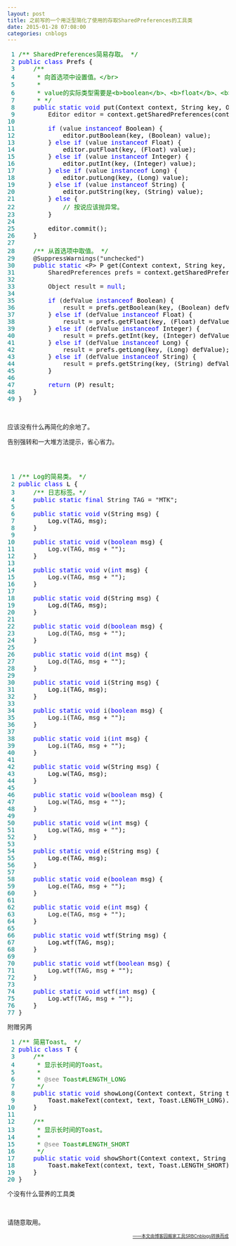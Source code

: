 ```yaml
---
layout: post
title: 之前写的一个用泛型简化了使用的存取SharedPreferences的工具类
date: 2015-01-28 07:08:00
categories: cnblogs
---
```


<div class="cnblogs_code">
<pre><span style="color: #008080;"> 1</span> <span style="color: #008000;">/**</span><span style="color: #008000;"> SharedPreferences简易存取。 </span><span style="color: #008000;">*/</span>
<span style="color: #008080;"> 2</span> <span style="color: #0000ff;">public</span> <span style="color: #0000ff;">class</span><span style="color: #000000;"> Prefs {
</span><span style="color: #008080;"> 3</span>     <span style="color: #008000;">/**</span>
<span style="color: #008080;"> 4</span> <span style="color: #008000;">     * 向首选项中设置值。&lt;/br&gt;
</span><span style="color: #008080;"> 5</span> <span style="color: #008000;">     * 
</span><span style="color: #008080;"> 6</span> <span style="color: #008000;">     * value的实际类型需要是&lt;b&gt;boolean&lt;/b&gt;、&lt;b&gt;float&lt;/b&gt;、&lt;b&gt;int&lt;/b&gt;、&lt;b&gt;long&lt;/b&gt;、&lt;b&gt;String&lt;/b&gt;之一，否则不作处理。
</span><span style="color: #008080;"> 7</span> <span style="color: #008000;">     * </span><span style="color: #008000;">*/</span>
<span style="color: #008080;"> 8</span>     <span style="color: #0000ff;">public</span> <span style="color: #0000ff;">static</span> <span style="color: #0000ff;">void</span><span style="color: #000000;"> put(Context context, String key, Object value) {
</span><span style="color: #008080;"> 9</span>         Editor editor =<span style="color: #000000;"> context.getSharedPreferences(context.getPackageName(), Context.MODE_PRIVATE).edit();
</span><span style="color: #008080;">10</span> 
<span style="color: #008080;">11</span>         <span style="color: #0000ff;">if</span> (value <span style="color: #0000ff;">instanceof</span><span style="color: #000000;"> Boolean) {
</span><span style="color: #008080;">12</span> <span style="color: #000000;">            editor.putBoolean(key, (Boolean) value);
</span><span style="color: #008080;">13</span>         } <span style="color: #0000ff;">else</span> <span style="color: #0000ff;">if</span> (value <span style="color: #0000ff;">instanceof</span><span style="color: #000000;"> Float) {
</span><span style="color: #008080;">14</span> <span style="color: #000000;">            editor.putFloat(key, (Float) value);
</span><span style="color: #008080;">15</span>         } <span style="color: #0000ff;">else</span> <span style="color: #0000ff;">if</span> (value <span style="color: #0000ff;">instanceof</span><span style="color: #000000;"> Integer) {
</span><span style="color: #008080;">16</span> <span style="color: #000000;">            editor.putInt(key, (Integer) value);
</span><span style="color: #008080;">17</span>         } <span style="color: #0000ff;">else</span> <span style="color: #0000ff;">if</span> (value <span style="color: #0000ff;">instanceof</span><span style="color: #000000;"> Long) {
</span><span style="color: #008080;">18</span> <span style="color: #000000;">            editor.putLong(key, (Long) value);
</span><span style="color: #008080;">19</span>         } <span style="color: #0000ff;">else</span> <span style="color: #0000ff;">if</span> (value <span style="color: #0000ff;">instanceof</span><span style="color: #000000;"> String) {
</span><span style="color: #008080;">20</span> <span style="color: #000000;">            editor.putString(key, (String) value);
</span><span style="color: #008080;">21</span>         } <span style="color: #0000ff;">else</span><span style="color: #000000;"> {
</span><span style="color: #008080;">22</span>             <span style="color: #008000;">//</span><span style="color: #008000;"> 按说应该抛异常。</span>
<span style="color: #008080;">23</span> <span style="color: #000000;">        }
</span><span style="color: #008080;">24</span> 
<span style="color: #008080;">25</span> <span style="color: #000000;">        editor.commit();
</span><span style="color: #008080;">26</span> <span style="color: #000000;">    }
</span><span style="color: #008080;">27</span> 
<span style="color: #008080;">28</span>     <span style="color: #008000;">/**</span><span style="color: #008000;"> 从首选项中取值。 </span><span style="color: #008000;">*/</span>
<span style="color: #008080;">29</span>     @SuppressWarnings("unchecked"<span style="color: #000000;">)
</span><span style="color: #008080;">30</span>     <span style="color: #0000ff;">public</span> <span style="color: #0000ff;">static</span> &lt;P&gt;<span style="color: #000000;"> P get(Context context, String key, P defValue) {
</span><span style="color: #008080;">31</span>         SharedPreferences prefs =<span style="color: #000000;"> context.getSharedPreferences(context.getPackageName(), Context.MODE_PRIVATE);
</span><span style="color: #008080;">32</span> 
<span style="color: #008080;">33</span>         Object result = <span style="color: #0000ff;">null</span><span style="color: #000000;">;
</span><span style="color: #008080;">34</span> 
<span style="color: #008080;">35</span>         <span style="color: #0000ff;">if</span> (defValue <span style="color: #0000ff;">instanceof</span><span style="color: #000000;"> Boolean) {
</span><span style="color: #008080;">36</span>             result =<span style="color: #000000;"> prefs.getBoolean(key, (Boolean) defValue);
</span><span style="color: #008080;">37</span>         } <span style="color: #0000ff;">else</span> <span style="color: #0000ff;">if</span> (defValue <span style="color: #0000ff;">instanceof</span><span style="color: #000000;"> Float) {
</span><span style="color: #008080;">38</span>             result =<span style="color: #000000;"> prefs.getFloat(key, (Float) defValue);
</span><span style="color: #008080;">39</span>         } <span style="color: #0000ff;">else</span> <span style="color: #0000ff;">if</span> (defValue <span style="color: #0000ff;">instanceof</span><span style="color: #000000;"> Integer) {
</span><span style="color: #008080;">40</span>             result =<span style="color: #000000;"> prefs.getInt(key, (Integer) defValue);
</span><span style="color: #008080;">41</span>         } <span style="color: #0000ff;">else</span> <span style="color: #0000ff;">if</span> (defValue <span style="color: #0000ff;">instanceof</span><span style="color: #000000;"> Long) {
</span><span style="color: #008080;">42</span>             result =<span style="color: #000000;"> prefs.getLong(key, (Long) defValue);
</span><span style="color: #008080;">43</span>         } <span style="color: #0000ff;">else</span> <span style="color: #0000ff;">if</span> (defValue <span style="color: #0000ff;">instanceof</span><span style="color: #000000;"> String) {
</span><span style="color: #008080;">44</span>             result =<span style="color: #000000;"> prefs.getString(key, (String) defValue);
</span><span style="color: #008080;">45</span> <span style="color: #000000;">        }
</span><span style="color: #008080;">46</span> 
<span style="color: #008080;">47</span>         <span style="color: #0000ff;">return</span><span style="color: #000000;"> (P) result;
</span><span style="color: #008080;">48</span> <span style="color: #000000;">    }
</span><span style="color: #008080;">49</span> }</pre>
</div>
<p>&nbsp;</p>
<p>应该没有什么再简化的余地了。</p>
<p>告别强转和一大堆方法提示，省心省力。</p>
<p>&nbsp;</p>
<div class="cnblogs_code" onclick="cnblogs_code_show('85f1b1d2-5b08-462e-82a5-c61ed1634424')"><img id="code_img_closed_85f1b1d2-5b08-462e-82a5-c61ed1634424" class="code_img_closed" src="http://images.cnblogs.com/OutliningIndicators/ContractedBlock.gif" alt="" /><img id="code_img_opened_85f1b1d2-5b08-462e-82a5-c61ed1634424" class="code_img_opened" style="display: none;" onclick="cnblogs_code_hide('85f1b1d2-5b08-462e-82a5-c61ed1634424',event)" src="http://images.cnblogs.com/OutliningIndicators/ExpandedBlockStart.gif" alt="" />
<div id="cnblogs_code_open_85f1b1d2-5b08-462e-82a5-c61ed1634424" class="cnblogs_code_hide">
<pre><span style="color: #008080;"> 1</span> <span style="color: #008000;">/**</span><span style="color: #008000;"> Log的简易类。 </span><span style="color: #008000;">*/</span>
<span style="color: #008080;"> 2</span> <span style="color: #0000ff;">public</span> <span style="color: #0000ff;">class</span><span style="color: #000000;"> L {
</span><span style="color: #008080;"> 3</span>     <span style="color: #008000;">/**</span><span style="color: #008000;"> 日志标签。</span><span style="color: #008000;">*/</span>
<span style="color: #008080;"> 4</span>     <span style="color: #0000ff;">public</span> <span style="color: #0000ff;">static</span> <span style="color: #0000ff;">final</span> String TAG = "MTK"<span style="color: #000000;">;
</span><span style="color: #008080;"> 5</span>     
<span style="color: #008080;"> 6</span>     <span style="color: #0000ff;">public</span> <span style="color: #0000ff;">static</span> <span style="color: #0000ff;">void</span><span style="color: #000000;"> v(String msg) {
</span><span style="color: #008080;"> 7</span> <span style="color: #000000;">        Log.v(TAG, msg);
</span><span style="color: #008080;"> 8</span> <span style="color: #000000;">    }
</span><span style="color: #008080;"> 9</span> 
<span style="color: #008080;">10</span>     <span style="color: #0000ff;">public</span> <span style="color: #0000ff;">static</span> <span style="color: #0000ff;">void</span> v(<span style="color: #0000ff;">boolean</span><span style="color: #000000;"> msg) {
</span><span style="color: #008080;">11</span>         Log.v(TAG, msg + ""<span style="color: #000000;">);
</span><span style="color: #008080;">12</span> <span style="color: #000000;">    }
</span><span style="color: #008080;">13</span> 
<span style="color: #008080;">14</span>     <span style="color: #0000ff;">public</span> <span style="color: #0000ff;">static</span> <span style="color: #0000ff;">void</span> v(<span style="color: #0000ff;">int</span><span style="color: #000000;"> msg) {
</span><span style="color: #008080;">15</span>         Log.v(TAG, msg + ""<span style="color: #000000;">);
</span><span style="color: #008080;">16</span> <span style="color: #000000;">    }
</span><span style="color: #008080;">17</span> 
<span style="color: #008080;">18</span>     <span style="color: #0000ff;">public</span> <span style="color: #0000ff;">static</span> <span style="color: #0000ff;">void</span><span style="color: #000000;"> d(String msg) {
</span><span style="color: #008080;">19</span> <span style="color: #000000;">        Log.d(TAG, msg);
</span><span style="color: #008080;">20</span> <span style="color: #000000;">    }
</span><span style="color: #008080;">21</span> 
<span style="color: #008080;">22</span>     <span style="color: #0000ff;">public</span> <span style="color: #0000ff;">static</span> <span style="color: #0000ff;">void</span> d(<span style="color: #0000ff;">boolean</span><span style="color: #000000;"> msg) {
</span><span style="color: #008080;">23</span>         Log.d(TAG, msg + ""<span style="color: #000000;">);
</span><span style="color: #008080;">24</span> <span style="color: #000000;">    }
</span><span style="color: #008080;">25</span> 
<span style="color: #008080;">26</span>     <span style="color: #0000ff;">public</span> <span style="color: #0000ff;">static</span> <span style="color: #0000ff;">void</span> d(<span style="color: #0000ff;">int</span><span style="color: #000000;"> msg) {
</span><span style="color: #008080;">27</span>         Log.d(TAG, msg + ""<span style="color: #000000;">);
</span><span style="color: #008080;">28</span> <span style="color: #000000;">    }
</span><span style="color: #008080;">29</span> 
<span style="color: #008080;">30</span>     <span style="color: #0000ff;">public</span> <span style="color: #0000ff;">static</span> <span style="color: #0000ff;">void</span><span style="color: #000000;"> i(String msg) {
</span><span style="color: #008080;">31</span> <span style="color: #000000;">        Log.i(TAG, msg);
</span><span style="color: #008080;">32</span> <span style="color: #000000;">    }
</span><span style="color: #008080;">33</span> 
<span style="color: #008080;">34</span>     <span style="color: #0000ff;">public</span> <span style="color: #0000ff;">static</span> <span style="color: #0000ff;">void</span> i(<span style="color: #0000ff;">boolean</span><span style="color: #000000;"> msg) {
</span><span style="color: #008080;">35</span>         Log.i(TAG, msg + ""<span style="color: #000000;">);
</span><span style="color: #008080;">36</span> <span style="color: #000000;">    }
</span><span style="color: #008080;">37</span> 
<span style="color: #008080;">38</span>     <span style="color: #0000ff;">public</span> <span style="color: #0000ff;">static</span> <span style="color: #0000ff;">void</span> i(<span style="color: #0000ff;">int</span><span style="color: #000000;"> msg) {
</span><span style="color: #008080;">39</span>         Log.i(TAG, msg + ""<span style="color: #000000;">);
</span><span style="color: #008080;">40</span> <span style="color: #000000;">    }
</span><span style="color: #008080;">41</span> 
<span style="color: #008080;">42</span>     <span style="color: #0000ff;">public</span> <span style="color: #0000ff;">static</span> <span style="color: #0000ff;">void</span><span style="color: #000000;"> w(String msg) {
</span><span style="color: #008080;">43</span> <span style="color: #000000;">        Log.w(TAG, msg);
</span><span style="color: #008080;">44</span> <span style="color: #000000;">    }
</span><span style="color: #008080;">45</span> 
<span style="color: #008080;">46</span>     <span style="color: #0000ff;">public</span> <span style="color: #0000ff;">static</span> <span style="color: #0000ff;">void</span> w(<span style="color: #0000ff;">boolean</span><span style="color: #000000;"> msg) {
</span><span style="color: #008080;">47</span>         Log.w(TAG, msg + ""<span style="color: #000000;">);
</span><span style="color: #008080;">48</span> <span style="color: #000000;">    }
</span><span style="color: #008080;">49</span> 
<span style="color: #008080;">50</span>     <span style="color: #0000ff;">public</span> <span style="color: #0000ff;">static</span> <span style="color: #0000ff;">void</span> w(<span style="color: #0000ff;">int</span><span style="color: #000000;"> msg) {
</span><span style="color: #008080;">51</span>         Log.w(TAG, msg + ""<span style="color: #000000;">);
</span><span style="color: #008080;">52</span> <span style="color: #000000;">    }
</span><span style="color: #008080;">53</span> 
<span style="color: #008080;">54</span>     <span style="color: #0000ff;">public</span> <span style="color: #0000ff;">static</span> <span style="color: #0000ff;">void</span><span style="color: #000000;"> e(String msg) {
</span><span style="color: #008080;">55</span> <span style="color: #000000;">        Log.e(TAG, msg);
</span><span style="color: #008080;">56</span> <span style="color: #000000;">    }
</span><span style="color: #008080;">57</span> 
<span style="color: #008080;">58</span>     <span style="color: #0000ff;">public</span> <span style="color: #0000ff;">static</span> <span style="color: #0000ff;">void</span> e(<span style="color: #0000ff;">boolean</span><span style="color: #000000;"> msg) {
</span><span style="color: #008080;">59</span>         Log.e(TAG, msg + ""<span style="color: #000000;">);
</span><span style="color: #008080;">60</span> <span style="color: #000000;">    }
</span><span style="color: #008080;">61</span> 
<span style="color: #008080;">62</span>     <span style="color: #0000ff;">public</span> <span style="color: #0000ff;">static</span> <span style="color: #0000ff;">void</span> e(<span style="color: #0000ff;">int</span><span style="color: #000000;"> msg) {
</span><span style="color: #008080;">63</span>         Log.e(TAG, msg + ""<span style="color: #000000;">);
</span><span style="color: #008080;">64</span> <span style="color: #000000;">    }
</span><span style="color: #008080;">65</span> 
<span style="color: #008080;">66</span>     <span style="color: #0000ff;">public</span> <span style="color: #0000ff;">static</span> <span style="color: #0000ff;">void</span><span style="color: #000000;"> wtf(String msg) {
</span><span style="color: #008080;">67</span> <span style="color: #000000;">        Log.wtf(TAG, msg);
</span><span style="color: #008080;">68</span> <span style="color: #000000;">    }
</span><span style="color: #008080;">69</span> 
<span style="color: #008080;">70</span>     <span style="color: #0000ff;">public</span> <span style="color: #0000ff;">static</span> <span style="color: #0000ff;">void</span> wtf(<span style="color: #0000ff;">boolean</span><span style="color: #000000;"> msg) {
</span><span style="color: #008080;">71</span>         Log.wtf(TAG, msg + ""<span style="color: #000000;">);
</span><span style="color: #008080;">72</span> <span style="color: #000000;">    }
</span><span style="color: #008080;">73</span> 
<span style="color: #008080;">74</span>     <span style="color: #0000ff;">public</span> <span style="color: #0000ff;">static</span> <span style="color: #0000ff;">void</span> wtf(<span style="color: #0000ff;">int</span><span style="color: #000000;"> msg) {
</span><span style="color: #008080;">75</span>         Log.wtf(TAG, msg + ""<span style="color: #000000;">);
</span><span style="color: #008080;">76</span> <span style="color: #000000;">    }
</span><span style="color: #008080;">77</span> }</pre>
</div>
<span class="cnblogs_code_collapse">附赠另两</span></div>
<div class="cnblogs_code" onclick="cnblogs_code_show('218e650d-c44a-4e8e-af44-18921a06d79b')"><img id="code_img_closed_218e650d-c44a-4e8e-af44-18921a06d79b" class="code_img_closed" src="http://images.cnblogs.com/OutliningIndicators/ContractedBlock.gif" alt="" /><img id="code_img_opened_218e650d-c44a-4e8e-af44-18921a06d79b" class="code_img_opened" style="display: none;" onclick="cnblogs_code_hide('218e650d-c44a-4e8e-af44-18921a06d79b',event)" src="http://images.cnblogs.com/OutliningIndicators/ExpandedBlockStart.gif" alt="" />
<div id="cnblogs_code_open_218e650d-c44a-4e8e-af44-18921a06d79b" class="cnblogs_code_hide">
<pre><span style="color: #008080;"> 1</span> <span style="color: #008000;">/**</span><span style="color: #008000;"> 简易Toast。 </span><span style="color: #008000;">*/</span>
<span style="color: #008080;"> 2</span> <span style="color: #0000ff;">public</span> <span style="color: #0000ff;">class</span><span style="color: #000000;"> T {
</span><span style="color: #008080;"> 3</span>     <span style="color: #008000;">/**</span>
<span style="color: #008080;"> 4</span> <span style="color: #008000;">     * 显示长时间的Toast。
</span><span style="color: #008080;"> 5</span> <span style="color: #008000;">     * 
</span><span style="color: #008080;"> 6</span> <span style="color: #008000;">     * </span><span style="color: #808080;">@see</span><span style="color: #008000;"> Toast#LENGTH_LONG
</span><span style="color: #008080;"> 7</span>      <span style="color: #008000;">*/</span>
<span style="color: #008080;"> 8</span>     <span style="color: #0000ff;">public</span> <span style="color: #0000ff;">static</span> <span style="color: #0000ff;">void</span><span style="color: #000000;"> showLong(Context context, String text) {
</span><span style="color: #008080;"> 9</span> <span style="color: #000000;">        Toast.makeText(context, text, Toast.LENGTH_LONG).show();
</span><span style="color: #008080;">10</span> <span style="color: #000000;">    }
</span><span style="color: #008080;">11</span> 
<span style="color: #008080;">12</span>     <span style="color: #008000;">/**</span>
<span style="color: #008080;">13</span> <span style="color: #008000;">     * 显示长时间的Toast。
</span><span style="color: #008080;">14</span> <span style="color: #008000;">     * 
</span><span style="color: #008080;">15</span> <span style="color: #008000;">     * </span><span style="color: #808080;">@see</span><span style="color: #008000;"> Toast#LENGTH_SHORT
</span><span style="color: #008080;">16</span>      <span style="color: #008000;">*/</span>
<span style="color: #008080;">17</span>     <span style="color: #0000ff;">public</span> <span style="color: #0000ff;">static</span> <span style="color: #0000ff;">void</span><span style="color: #000000;"> showShort(Context context, String text) {
</span><span style="color: #008080;">18</span> <span style="color: #000000;">        Toast.makeText(context, text, Toast.LENGTH_SHORT).show();
</span><span style="color: #008080;">19</span> <span style="color: #000000;">    }
</span><span style="color: #008080;">20</span> }</pre>
</div>
<span class="cnblogs_code_collapse">个没有什么营养的工具类</span></div>
<p>&nbsp;</p>
<p>请随意取用。</p>

<div align=right><a href="https://github.com/mlxy/SRBCnblogs"><font size=1>——本文由博客园搬家工具SRBCnblogs转换而成</font></a></div>